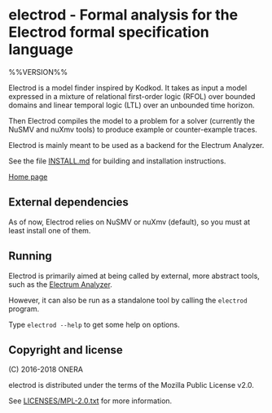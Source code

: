 # electrod - Formal analysis for the Electrod formal specification language

%%VERSION%%

Electrod is a model finder inspired by Kodkod. It takes as input a
model expressed in a mixture of relational first-order logic (RFOL)
over bounded domains and linear temporal logic (LTL) over an unbounded
time horizon.

Then Electrod compiles the model to a problem for a solver (currently
the NuSMV and nuXmv tools) to produce example or counter-example traces.

Electrod is mainly meant to be used as a backend for the Electrum Analyzer.

See the file [INSTALL.md](INSTALL.md) for building and installation instructions.

[Home page](https://forge.onera.fr/projects/electrod)

## External dependencies

As of now, Electrod relies on NuSMV or nuXmv (default), so you must at least
install one of them.

## Running

Electrod is primarily aimed at being called by external, more abstract
tools, such as the [Electrum Analyzer](https://github.com/haslab/Electrum).

However, it can also be run as a standalone tool by calling the
`electrod` program.

Type `electrod --help` to get some help on options.


## Copyright and license

(C) 2016-2018 ONERA

electrod is distributed under the terms of the Mozilla Public License v2.0.

See [LICENSES/MPL-2.0.txt](LICENSES/MPL-2.0.txt) for more information.
